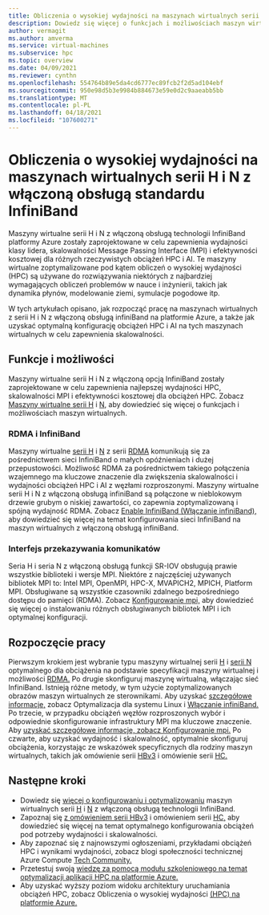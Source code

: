 ```yaml
---
title: Obliczenia o wysokiej wydajności na maszynach wirtualnych serii H i N z włączoną obsługą standardu InfiniBand — Azure Virtual Machines
description: Dowiedz się więcej o funkcjach i możliwościach maszyn wirtualnych serii H i N z włączoną obsługą technologii InfiniBand zoptymalizowanych pod kątem hpc.
author: vermagit
ms.author: amverma
ms.service: virtual-machines
ms.subservice: hpc
ms.topic: overview
ms.date: 04/09/2021
ms.reviewer: cynthn
ms.openlocfilehash: 554764b89e5da4cd6777ec89fcb2f2d5ad104ebf
ms.sourcegitcommit: 950e98d5b3e9984b884673e59e0d2c9aaeabb5bb
ms.translationtype: MT
ms.contentlocale: pl-PL
ms.lasthandoff: 04/18/2021
ms.locfileid: "107600271"
---
```

# <a name="high-performance-computing-on-infiniband-enabled-h-series-and-n-series-vms"></a>Obliczenia o wysokiej wydajności na maszynach wirtualnych serii H i N z włączoną obsługą standardu InfiniBand

Maszyny wirtualne serii H i N z włączoną obsługą technologii InfiniBand platformy Azure zostały zaprojektowane w celu zapewnienia wydajności klasy lidera, skalowalności Message Passing Interface (MPI) i efektywności kosztowej dla różnych rzeczywistych obciążeń HPC i AI. Te maszyny wirtualne zoptymalizowane pod kątem obliczeń o wysokiej wydajności (HPC) są używane do rozwiązywania niektórych z najbardziej wymagających obliczeń problemów w nauce i inżynierii, takich jak dynamika płynów, modelowanie ziemi, symulacje pogodowe itp.

W tych artykułach opisano, jak rozpocząć pracę na maszynach wirtualnych z serii H i N z włączoną obsługą infiniBand na platformie Azure, a także jak uzyskać optymalną konfigurację obciążeń HPC i AI na tych maszynach wirtualnych w celu zapewnienia skalowalności.

## <a name="features-and-capabilities"></a>Funkcje i możliwości

Maszyny wirtualne serii H i N z włączoną opcją InfiniBand zostały zaprojektowane w celu zapewnienia najlepszej wydajności HPC, skalowalności MPI i efektywności kosztowej dla obciążeń HPC. Zobacz [Maszyny wirtualne serii H](../../sizes-hpc.md) i [N,](../../sizes-gpu.md) aby dowiedzieć się więcej o funkcjach i możliwościach maszyn wirtualnych.

### <a name="rdma-and-infiniband"></a>RDMA i InfiniBand

Maszyny wirtualne [serii H](../../sizes-hpc.md) i [N](../../sizes-gpu.md) z serii [RDMA](../../sizes-hpc.md#rdma-capable-instances) komunikują się za pośrednictwem sieci InfiniBand o małych opóźnieniach i dużej przepustowości. Możliwość RDMA za pośrednictwem takiego połączenia wzajemnego ma kluczowe znaczenie dla zwiększenia skalowalności i wydajności obciążeń HPC i AI z węzłami rozproszonymi. Maszyny wirtualne serii H i N z włączoną obsługą infiniBand są połączone w nieblokowym drzewie grubym o niskiej zawartości, co zapewnia zoptymalizowaną i spójną wydajność RDMA.
Zobacz [Enable InfiniBand (Włączanie infiniBand),](enable-infiniband.md) aby dowiedzieć się więcej na temat konfigurowania sieci InfiniBand na maszyn wirtualnych z włączoną obsługą infiniBand.

### <a name="message-passing-interface"></a>Interfejs przekazywania komunikatów

Seria H i seria N z włączoną obsługą funkcji SR-IOV obsługują prawie wszystkie biblioteki i wersje MPI. Niektóre z najczęściej używanych bibliotek MPI to: Intel MPI, OpenMPI, HPC-X, MVAPICH2, MPICH, Platform MPI. Obsługiwane są wszystkie czasowniki zdalnego bezpośredniego dostępu do pamięci (RDMA).
Zobacz [Konfigurowanie mpi,](setup-mpi.md) aby dowiedzieć się więcej o instalowaniu różnych obsługiwanych bibliotek MPI i ich optymalnej konfiguracji.

## <a name="get-started"></a>Rozpoczęcie pracy

Pierwszym krokiem jest wybranie typu maszyny wirtualnej serii [H](../../sizes-hpc.md) i [serii N](../../sizes-gpu.md) optymalnego dla obciążenia na podstawie specyfikacji maszyny wirtualnej i możliwości [RDMA.](../../sizes-hpc.md#rdma-capable-instances)
Po drugie skonfiguruj maszynę wirtualną, włączając sieć InfiniBand. Istnieją różne metody, w tym użycie zoptymalizowanych obrazów maszyn wirtualnych ze sterownikami. Aby uzyskać [szczegółowe informacje,](configure.md) zobacz Optymalizacja dla systemu Linux i [Włączanie infiniBand.](enable-infiniband.md)
Po trzecie, w przypadku obciążeń węzłów rozproszonych wybór i odpowiednie skonfigurowanie infrastruktury MPI ma kluczowe znaczenie. Aby [uzyskać szczegółowe informacje, zobacz Konfigurowanie mpi.](setup-mpi.md)
Po czwarte, aby uzyskać wydajność i skalowalność, optymalnie skonfiguruj obciążenia, korzystając ze wskazówek specyficznych dla rodziny maszyn wirtualnych, takich jak omówienie serii [HBv3](hbv3-series-overview.md) i omówienie serii [HC.](hc-series-overview.md)

## <a name="next-steps"></a>Następne kroki

- Dowiedz się [więcej o konfigurowaniu i optymalizowaniu](configure.md) maszyn wirtualnych serii [H](../../sizes-hpc.md) i [N](../../sizes-gpu.md) z włączoną obsługą technologii InfiniBand.
- Zapoznaj się [z omówieniem serii HBv3](hb-series-overview.md) i omówieniem serii [HC,](hc-series-overview.md) aby dowiedzieć się więcej na temat optymalnego konfigurowania obciążeń pod potrzeby wydajności i skalowalności.
- Aby zapoznać się z najnowszymi ogłoszeniami, przykładami obciążeń HPC i wynikami wydajności, zobacz blogi społeczności technicznej Azure Compute [Tech Community.](https://techcommunity.microsoft.com/t5/azure-compute/bg-p/AzureCompute)
- Przetestuj swoją [wiedzę za pomocą modułu szkoleniowego na temat optymalizacji aplikacji HPC na platformie Azure.](https://docs.microsoft.com/learn/modules/optimize-tightly-coupled-hpc-apps/)
- Aby uzyskać wyższy poziom widoku architektury uruchamiania obciążeń HPC, zobacz Obliczenia o wysokiej wydajności [(HPC) na platformie Azure.](/azure/architecture/topics/high-performance-computing/)
